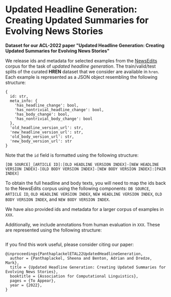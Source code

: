 # Updated Headline Generation: Creating Updated Summaries for Evolving News Stories

**Dataset for our ACL-2022 paper "Updated Headline Generation: Creating Updated Summaries for Evolving News Stories"**

We release ids and metadata for selected examples from the [NewsEdits](https://arxiv.org/abs/2104.09647) corpus for the task of *updated headline generation*. The train/valid/test splits of the curated **HREN** dataset that we consider are available in `hren`. Each example is represented as a JSON object resembling the following structure:

```
{
  id: str,
  meta_info: {
    'has_headline_change': bool,
    'has_nontrivial_headline_change': bool,
    'has_body_change': bool,
    'has_nontrivial_body_change': bool
  },
  'old_headline_version_url': str,
  'new_headline_version_url': str,
  'old_body_version_url': str,
  'new_body_version_url': str
}
```

Note that the `id` field is formatted using the following structure:

```
[DB SOURCE]_[ARTICLE ID]:[OLD HEADLINE VERSION INDEX]-[NEW HEADLINE VERSION INDEX]-[OLD BODY VERSION INDEX]-[NEW BODY VERSION INDEX]:[PAIR INDEX]
```

To obtain the full headline and body texts, you will need to map the ids back to the NewsEdits corpus using the following components: `DB SOURCE`, `ARTICLE ID`, `OLD HEADLINE VERSION INDEX`, `NEW HEADLINE VERSION INDEX`, `OLD BODY VERSION INDEX`, and `NEW BODY VERSION INDEX`.

We have also provided ids and metadata for a larger corpus of examples in `XXX`.

Additionally, we include annotations from human evaluation in `XXX`. These are represented using the following structure:

```

```


If you find this work useful, please consider citing our paper:

```
@inproceedings{PanthaplackelETAL22UpdatedHeadlineGeneration,
  author = {Panthaplackel, Sheena and Benton, Adrian and Dredze, Mark},
  title = {Updated Headline Generation: Creating Updated Summaries for Evolving News Stories},
  booktitle = {Association for Computational Linguistics},
  pages = {To Appear},
  year = {2022},
}
```
